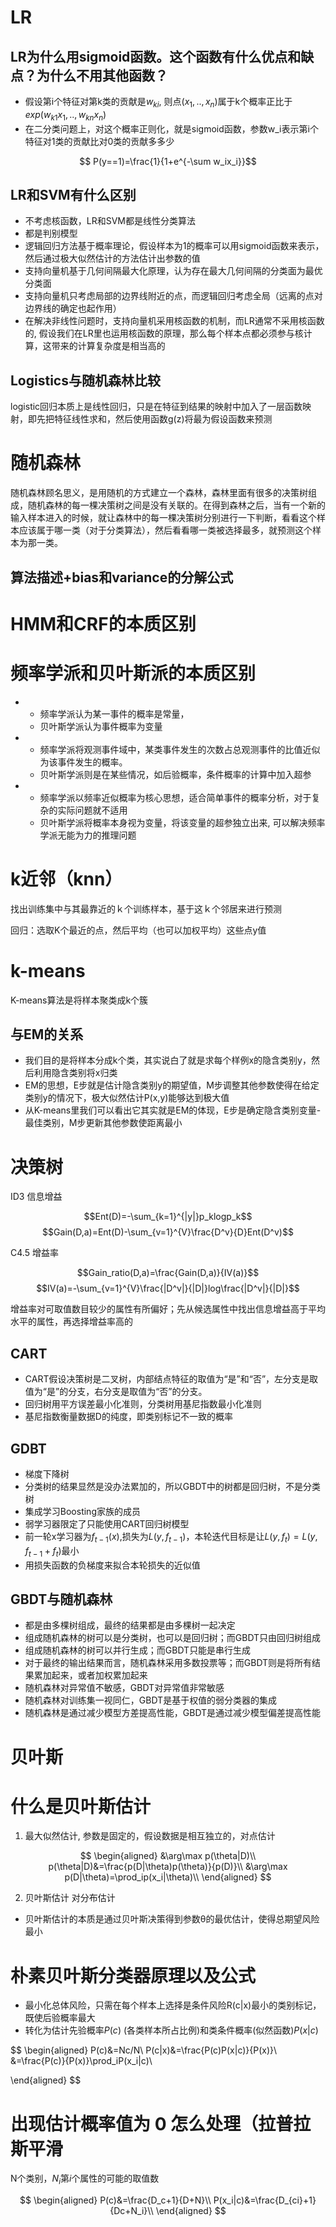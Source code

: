 
# LR

## LR为什么用sigmoid函数。这个函数有什么优点和缺点？为什么不用其他函数？

- 假设第i个特征对第k类的贡献是$w_{ki}$, 则点$(x_1,..,x_n)$属于k个概率正比于$exp(w_{k1}x_1,.., w_{kn}x_n)$
- 在二分类问题上，对这个概率正则化，就是sigmoid函数，参数w_i表示第i个特征对1类的贡献比对0类的贡献多多少

$$ P(y==1)=\frac{1}{1+e^{-\sum w_ix_i}}$$

## LR和SVM有什么区别

- 不考虑核函数，LR和SVM都是线性分类算法
- 都是判别模型
- 逻辑回归方法基于概率理论，假设样本为1的概率可以用sigmoid函数来表示，然后通过极大似然估计的方法估计出参数的值
- 支持向量机​基于几何间隔最大化原理，认为存在最大几何间隔的分类面为最优分类面
- 支持向量机只考虑局部的边界线附近的点，而逻辑回归考虑全局（远离的点对边界线的确定也起作用）
- 在解决非线性问题时，支持向量机采用核函数的机制，而LR通常不采用核函数的, 假设我们在LR里也运用核函数的原理，那么每个样本点都必须参与核计算，这带来的计算复杂度是相当高的

## Logistics与随机森林比较

 logistic回归本质上是线性回归，只是在特征到结果的映射中加入了一层函数映射，即先把特征线性求和，然后使用函数g(z)将最为假设函数来预测

# 随机森林

随机森林顾名思义，是用随机的方式建立一个森林，森林里面有很多的决策树组成，随机森林的每一棵决策树之间是没有关联的。在得到森林之后，当有一个新的输入样本进入的时候，就让森林中的每一棵决策树分别进行一下判断，看看这个样本应该属于哪一类（对于分类算法），然后看看哪一类被选择最多，就预测这个样本为那一类。

## 算法描述+bias和variance的分解公式


# HMM和CRF的本质区别

# 频率学派和贝叶斯派的本质区别

- * 频率学派认为某一事件的概率是常量，
  * 贝叶斯学派认为事件概率为变量
- * 频率学派将观测事件域中，某类事件发生的次数占总观测事件的比值近似为该事件发生的概率。
  * 贝叶斯学派则是在某些情况，如后验概率，条件概率的计算中加入超参
- * 频率学派以频率近似概率为核心思想，适合简单事件的概率分析，对于复杂的实际问题就不适用
  * 贝叶斯学派将概率本身视为变量，将该变量的超参独立出来, 可以解决频率学派无能为力的推理问题

# k近邻（knn）
找出训练集中与其最靠近的ｋ个训练样本，基于这ｋ个邻居来进行预测

回归：选取K个最近的点，然后平均（也可以加权平均）这些点y值

# k-means

K-means算法是将样本聚类成k个簇

## 与EM的关系

- 我们目的是将样本分成k个类，其实说白了就是求每个样例x的隐含类别y，然后利用隐含类别将x归类
- EM的思想，E步就是估计隐含类别y的期望值，M步调整其他参数使得在给定类别y的情况下，极大似然估计P(x,y)能够达到极大值
- 从K-means里我们可以看出它其实就是EM的体现，E步是确定隐含类别变量-最佳类别，M步更新其他参数使距离最小

# 决策树

ID3 信息增益 

$$Ent(D)=-\sum_{k=1}^{|y|}p_klogp_k$$
$$Gain(D,a)=Ent(D)-\sum_{v=1}^{V}\frac{D^v}{D}Ent(D^v)$$

C4.5 增益率

$$Gain_ratio(D,a)=\frac{Gain(D,a)}{IV(a)}$$
$$IV(a)=-\sum_{v=1}^{V}\frac{|D^v|}{|D|}log\frac{|D^v|}{|D|}$$

增益率对可取值数目较少的属性有所偏好；先从候选属性中找出信息增益高于平均水平的属性，再选择增益率高的

## CART 

- CART假设决策树是二叉树，内部结点特征的取值为“是”和“否”，左分支是取值为“是”的分支，右分支是取值为“否”的分支。
- 回归树用平方误差最小化准则，分类树用基尼指数最小化准则
- 基尼指数衡量数据D的纯度，即类别标记不一致的概率

## GDBT

- 梯度下降树 
- 分类树的结果显然是没办法累加的，所以GBDT中的树都是回归树，不是分类树
- 集成学习Boosting家族的成员 
- 弱学习器限定了只能使用CART回归树模型
- 前一轮x学习器为$f_{t-1}(x)$,损失为$L(y, f_{t-1})$，本轮迭代目标是让$L(y, f_{t})=L(y, f_{t-1}+f_t)$最小
- 用损失函数的负梯度来拟合本轮损失的近似值

## GBDT与随机森林

- 都是由多棵树组成，最终的结果都是由多棵树一起决定
- 组成随机森林的树可以是分类树，也可以是回归树；而GBDT只由回归树组成
- 组成随机森林的树可以并行生成；而GBDT只能是串行生成
- 对于最终的输出结果而言，随机森林采用多数投票等；而GBDT则是将所有结果累加起来，或者加权累加起来
- 随机森林对异常值不敏感，GBDT对异常值非常敏感
- 随机森林对训练集一视同仁，GBDT是基于权值的弱分类器的集成
- 随机森林是通过减少模型方差提高性能，GBDT是通过减少模型偏差提高性能


# 贝叶斯

# 什么是贝叶斯估计

1. 最大似然估计, 参数是固定的，假设数据是相互独立的，对点估计

$$
\begin{aligned}
&\arg\max p(\theta|D)\\
p(\theta|D)&=\frac{p(D|\theta)p(\theta)}{p(D)}\\
&\arg\max p(D|\theta)=\prod_ip(x_i|\theta)\\
\end{aligned}
$$


2. 贝叶斯估计 对分布估计
 - 贝叶斯估计的本质是通过贝叶斯决策得到参数θ的最优估计，使得总期望风险最小
 

# 朴素贝叶斯分类器原理以及公式

  - 最小化总体风险，只需在每个样本上选择是条件风险R(c|x)最小的类别标记，既使后验概率最大
  - 转化为估计先验概率$P(c)$ (各类样本所占比例)和类条件概率(似然函数)$P(x|c)$

$$
\begin{aligned}
P(c)&=Nc/N\\
P(c|x)&=\frac{P(c)P(x|c)}{P(x)}\\
&=\frac{P(c)}{P(x)}\prod_iP(x_i|c)\\

\end{aligned}
$$

# 出现估计概率值为 0 怎么处理（拉普拉斯平滑

N个类别，$N_i$第$i$个属性的可能的取值数

$$
\begin{aligned}
P(c)&=\frac{D_c+1}{D+N}\\
P(x_i|c)&=\frac{D_{ci}+1}{Dc+N_i}\\
\end{aligned}
$$
